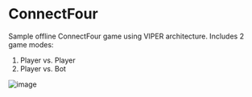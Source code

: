 # ConnectFour

Sample offline ConnectFour game using VIPER architecture.
Includes 2 game modes:
1. Player vs. Player
2. Player vs. Bot

![image](https://user-images.githubusercontent.com/44158164/63378760-221be700-c3bd-11e9-87b8-b251a3c7ea2a.png)
